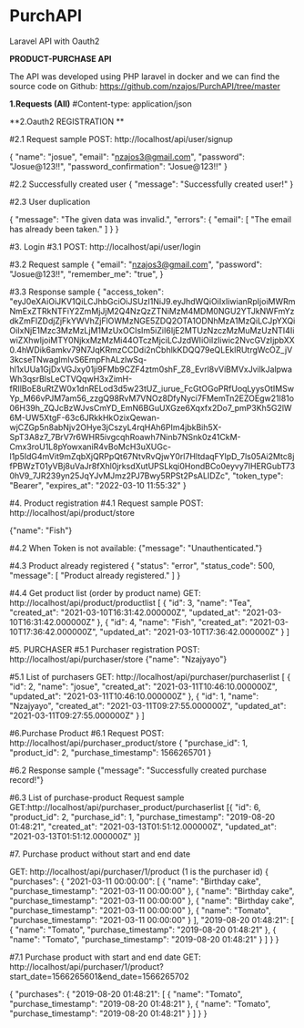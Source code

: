 # PurchAPI
Laravel API with Oauth2 

**PRODUCT-PURCHASE API**

The API was developed using PHP laravel in docker and we can find the source code on Github:  https://github.com/nzajos/PurchAPI/tree/master 


**1.Requests (All)**
#Content-type: application/json

**2.Oauth2 REGISTRATION **

#2.1 Request sample    POST:  http://localhost/api/user/signup

{ "name": "josue",
"email": "nzajos3@gmail.com",
"password": "Josue@123!!",
"password_confirmation": "Josue@123!!" }



#2.2 Successfully created user
{
    "message": "Successfully created user!"
}


#2.3 User duplication

{
    "message": "The given data was invalid.",
    "errors": {
        "email": [
            "The email has already been taken."
        ]
    }
}


#3. Login
#3.1 POST:  http://localhost/api/user/login

#3.2 Request sample
{ "email": "nzajos3@gmail.com",
"password": "Josue@123!!",
"remember_me": "true", }


#3.3  Response sample
{
    "access_token": "eyJ0eXAiOiJKV1QiLCJhbGciOiJSUzI1NiJ9.eyJhdWQiOiIxIiwianRpIjoiMWRmNmExZTRkNTFiY2ZmMjJjM2Q4NzQzZTNiMzM4MDM0NGU2YTJkNWFmYzdkZmFlZDdjZjFkYWVhZjFlOWMzNGE5ZDQ2OTA1ODNhMzA1MzQiLCJpYXQiOiIxNjE1Mzc3MzMzLjM1MzUxOCIsIm5iZiI6IjE2MTUzNzczMzMuMzUzNTI4IiwiZXhwIjoiMTY0NjkxMzMzMi44OTczMjciLCJzdWIiOiIzIiwic2NvcGVzIjpbXX0.4hWDik6amkv79N7JqKRmzCCDdi2nCbhlkKDQQ79eQLEklRUtrgWcOZ_jV3kcseTNwagImIvS6EmpFhALzlwSq-hl1xUUa1GjDxVGJxy01ji9FMb9CZF4ztm0shF_Z8_Evrl8vViBMVxJvilkJalpwaWh3qsrBlsLeCTVQqwH3xZimH-fRIlBoE8uRtZW0x1dnRELod3d5w23tUZ_iurue_FcGtOGoPRfUoqLyysOtIMSwYp_M66vPJM7am56_zzgQ98RvM7VNOz8DfyNyci7FMemTn2EZOEgw21l81o06H39h_ZQJcBzWJvsCmYD_EmN6BGuUXGze6Xqxfx2Do7_pmP3Kh5G2lW6M-UW5XtgF-63c6JRkkHkOzixQewan-wjCZGp5n8abNjv2OHye3jCszyL4rqHAh6PIm4jbkBih5X-SpT3A8z7_7BrV7r6WHR5ivgcqhRoawh7Ninb7NSnk0z41CkM-Cmx3roU1L8pYowxaniR4vBoMcH3uXUGc-l1p5IdG4mVit9mZqbXjQRPpQt67NtvRvQjwY0rl7HltdaqFYlpD_7ls05Ai2Mtc8jfPBWzT01yVBj8uVaJr8fXhl0jrksdXutUPSLkqi0HondBCo0eyvy7IHERGubT730hV9_7JR239yn25JqYJvMJmz2PJ7Bwy5RPSt2PsALIDZc",
    "token_type": "Bearer",
    "expires_at": "2022-03-10 11:55:32"
}


#4.  Product registration
#4.1  Request sample POST:  http://localhost/api/product/store

{"name": "Fish"}



#4.2 When Token is not available:
{"message": "Unauthenticated."}



#4.3 Product already registered
{
    "status": "error",
    "status_code": 500,
    "message": [
        "Product already registered."
    ]
}



#4.4 Get product list    (order by product name)
GET:    http://localhost/api/product/productlist
[
    {
        "id": 3,
        "name": "Tea",
        "created_at": "2021-03-10T16:31:42.000000Z",
        "updated_at": "2021-03-10T16:31:42.000000Z"
    },
    {
        "id": 4,
        "name": "Fish",
        "created_at": "2021-03-10T17:36:42.000000Z",
        "updated_at": "2021-03-10T17:36:42.000000Z"
    }
]

#5. PURCHASER 
#5.1 Purchaser registration   POST:  http://localhost/api/purchaser/store
{"name": "Nzajyayo"}



#5.1 List of purchasers
GET:  http://localhost/api/purchaser/purchaserlist
[
    {
        "id": 2,
        "name": "josue",
        "created_at": "2021-03-11T10:46:10.000000Z",
        "updated_at": "2021-03-11T10:46:10.000000Z"
    },
    {
        "id": 1,
        "name": "Nzajyayo",
        "created_at": "2021-03-11T09:27:55.000000Z",
        "updated_at": "2021-03-11T09:27:55.000000Z"
    }
]


#6.Purchase Product
#6.1 Request POST: http://localhost/api/purchaser_product/store
{ "purchase_id": 1,
"product_id": 2,
"purchase_timestamp": 1566265701 }

#6.2 Response sample
{"message": "Successfully created purchase record!"}


#6.3 List of purchase-product
Request sample   GET:http://localhost/api/purchaser_product/purchaserlist
[{
        "id": 6,
        "product_id": 2,
        "purchase_id": 1,
        "purchase_timestamp": "2019-08-20 01:48:21",
        "created_at": "2021-03-13T01:51:12.000000Z",
        "updated_at": "2021-03-13T01:51:12.000000Z"
    }]


#7.  Purchase product without start and end date

GET:  http://localhost/api/purchaser/1/product    (1 is the purchaser id)
{
    "purchases": {
        "2021-03-11 00:00:00": [
            {
                "name": "Birthday cake",
                "purchase_timestamp": "2021-03-11 00:00:00"
            },
            {
                "name": "Birthday cake",
                "purchase_timestamp": "2021-03-11 00:00:00"
            },
            {
                "name": "Birthday cake",
                "purchase_timestamp": "2021-03-11 00:00:00"
            },
            {
                "name": "Tomato",
                "purchase_timestamp": "2021-03-11 00:00:00"
            }
        ],
        "2019-08-20 01:48:21": [
            {
                "name": "Tomato",
                "purchase_timestamp": "2019-08-20 01:48:21"
            },
            {
                "name": "Tomato",
                "purchase_timestamp": "2019-08-20 01:48:21"
            }
        ]
    }
}



#7.1  Purchase product with start and end date
GET: http://localhost/api/purchaser/1/product?start_date=1566265601&end_date=1566265702

{
    "purchases": {
        "2019-08-20 01:48:21": [
            {
                "name": "Tomato",
                "purchase_timestamp": "2019-08-20 01:48:21"
            },
            {
                "name": "Tomato",
                "purchase_timestamp": "2019-08-20 01:48:21"
            }
        ]
    }
}

